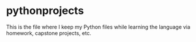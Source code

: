 # pythonprojects
This is the file where I keep my Python files while learning the language via homework, capstone projects, etc.
